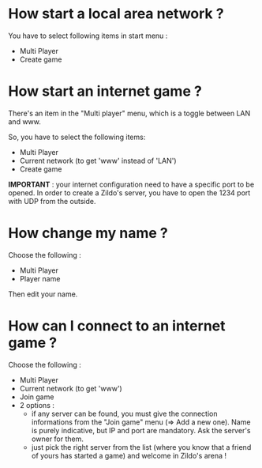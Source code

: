 # How start a local area network ? #

You have to select following items in start menu :
  * Multi Player
  * Create game

# How start an internet game ? #

There's an item in the "Multi player" menu, which is a toggle between LAN and www.

So, you have to select the following items:
  * Multi Player
  * Current network (to get 'www' instead of 'LAN')
  * Create game

**IMPORTANT** : your internet configuration need to have a specific port to be opened. In order to create a Zildo's server, you have to open the 1234 port with UDP from the outside.

# How change my name ? #

Choose the following :
  * Multi Player
  * Player name

Then edit your name.

# How can I connect to an internet game ? #

Choose the following :
  * Multi Player
  * Current network (to get 'www')
  * Join game
  * 2 options :
    * if any server can be found, you must give the connection informations from the "Join game" menu (=> Add a new one). Name is purely indicative, but IP and port are mandatory. Ask the server's owner for them.
    * just pick the right server from the list (where you know that a friend of yours has started a game) and welcome in Zildo's arena !